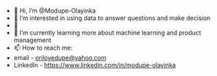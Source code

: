 - 👋 Hi, I’m @Modupe-Olayinka
- 👀 I’m interested in using data to answer questions and make decision
- 🌱 
- 💞️ I’m currently learning more about machine learning and product management
- 📫 How to reach me:
- email - oriloyedupe@yahoo.com
- LinkedIn - https://www.linkedin.com/in/modupe-olayinka

<!---
Modupe-Olayinka/Modupe-Olayinka is a ✨ special ✨ repository because its `README.md` (this file) appears on your GitHub profile.
You can click the Preview link to take a look at your changes.
--->
